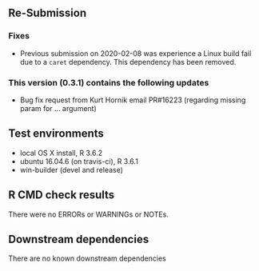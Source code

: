## Re-Submission

### Fixes

* Previous submission on 2020-02-08 was experience a Linux build fail due to a `caret` dependency.  This dependency has been removed.  

### This version (0.3.1) contains the following updates

* Bug fix request from Kurt Hornik email PR#16223 (regarding missing param for ... argument)

## Test environments
* local OS X install, R 3.6.2
* ubuntu 16.04.6 (on travis-ci), R 3.6.1
* win-builder (devel and release)

## R CMD check results
There were no ERRORs or WARNINGs or NOTEs. 

## Downstream dependencies
There are no known downstream dependencies 


